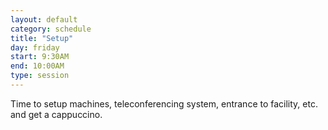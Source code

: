 ```yaml
---
layout: default
category: schedule
title: "Setup"
day: friday
start: 9:30AM
end: 10:00AM
type: session
---
```


Time to setup machines, teleconferencing system, entrance to facility, etc. and get a cappuccino.
